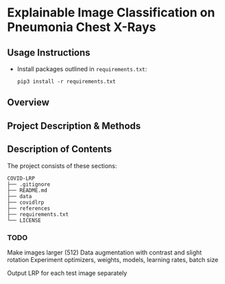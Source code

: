 # Explainable Image Classification on Pneumonia Chest X-Rays

## Usage Instructions

* Install packages outlined in `requirements.txt`:

  ```
  pip3 install -r requirements.txt
  ```
  
## Overview


## Project Description & Methods

## Description of Contents

The project consists of these sections:
```
COVID-LRP
├── .gitignore
├── README.md
├── data
├── covidlrp
├── references
├── requirements.txt
└── LICENSE
```

### TODO

Make images larger (512)
Data augmentation with contrast and slight rotation
Experiment optimizers, weights, models, learning rates, batch size

Output LRP for each test image separately
